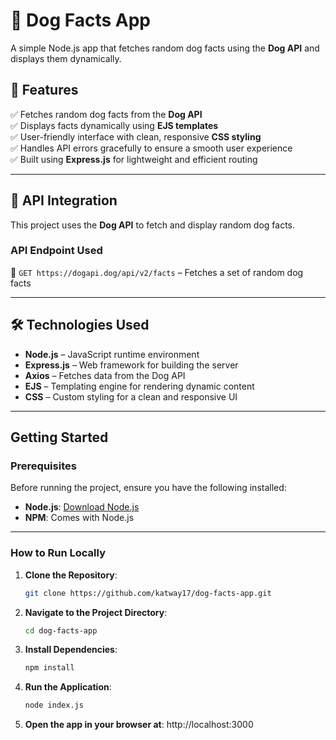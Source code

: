 # 🐶 Dog Facts App  
A simple Node.js app that fetches random dog facts using the **Dog API** and displays them dynamically.

## 🚀 Features  
✅ Fetches random dog facts from the **Dog API**  
✅ Displays facts dynamically using **EJS templates**  
✅ User-friendly interface with clean, responsive **CSS styling**  
✅ Handles API errors gracefully to ensure a smooth user experience  
✅ Built using **Express.js** for lightweight and efficient routing  

---

## 🔗 API Integration  
This project uses the **Dog API** to fetch and display random dog facts.  

### **API Endpoint Used**  
📌 `GET https://dogapi.dog/api/v2/facts` – Fetches a set of random dog facts  

---

## 🛠️ Technologies Used  
- **Node.js** – JavaScript runtime environment  
- **Express.js** – Web framework for building the server  
- **Axios** – Fetches data from the Dog API  
- **EJS** – Templating engine for rendering dynamic content  
- **CSS** – Custom styling for a clean and responsive UI 

---

## Getting Started

### Prerequisites
Before running the project, ensure you have the following installed:
- **Node.js**: [Download Node.js](https://nodejs.org/)
- **NPM**: Comes with Node.js

---

### How to Run Locally

1. **Clone the Repository**:
   ```bash
   git clone https://github.com/katway17/dog-facts-app.git

2. **Navigate to the Project Directory**:
   ```bash
   cd dog-facts-app

3. **Install Dependencies**:
   ```bash
   npm install

4. **Run the Application**:
   ```bash
   node index.js

5. **Open the app in your browser at**:
   http://localhost:3000

